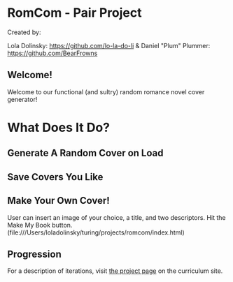 
# RomCom - Pair Project

Created by: 
  
Lola Dolinsky: https://github.com/lo-la-do-li
&
Daniel "Plum" Plummer: https://github.com/BearFrowns

## Welcome!

Welcome to our functional (and sultry) random romance novel cover generator! 

# What Does It Do?

## Generate A Random Cover on Load

## Save Covers You Like 


## Make Your Own Cover! 
User can insert an image of your choice, a title, and two descriptors.
Hit the Make My Book button.
(file:///Users/loladolinsky/turing/projects/romcom/index.html)



## 



## Progression

For a description of iterations, visit [the project page](https://frontend.turing.io/projects/module-1/romcom-pair.html) on the curriculum site.









